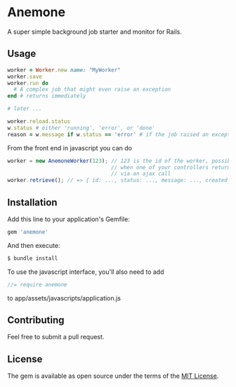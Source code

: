 # Anemone
A super simple background job starter and monitor for Rails.

## Usage

```ruby
worker = Worker.new name: "MyWorker"
worker.save
worker.run do
  # A complex job that might even raise an exception
end # returns immediately

# later ...

worker.reload.status
w.status # either 'running', 'error', or 'done'
reason = w.message if w.status == 'error' # if the job raised an exception
```

From the front end in javascript you can do

```javascript
worker = new AnemoneWorker(123); // 123 is the id of the worker, possibly obtained
                                 // when one of your controllers returned a worker id
                                 // via an ajax call
worker.retrieve(); // => { id: ..., status: ..., message: ..., created_at: ..., updated_at: ... }
```

## Installation
Add this line to your application's Gemfile:

```ruby
gem 'anemone'
```

And then execute:
```bash
$ bundle install
```
To use the javascript interface, you'll also need to add

```javascript
//= require anemone
```

to app/assets/javascripts/application.js

## Contributing
Feel free to submit a pull request.

## License
The gem is available as open source under the terms of the [MIT License](http://opensource.org/licenses/MIT).
